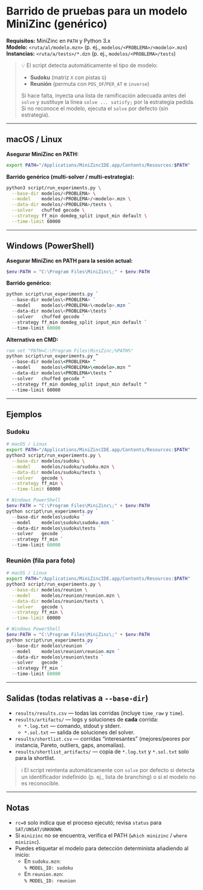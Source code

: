 # Barrido de pruebas para un modelo MiniZinc (genérico)

**Requisitos:** MiniZinc en `PATH` y Python 3.x  
**Modelo:** `<ruta/al/modelo.mzn>` (p. ej., `modelos/<PROBLEMA>/<modelo>.mzn`)  
**Instancias:** `<ruta/a/tests>/*.dzn` (p. ej., `modelos/<PROBLEMA>/tests`)

> 💡 El script detecta automáticamente el tipo de modelo:
> - **Sudoku** (matriz `X` con pistas `G`)
> - **Reunión** (permuta con `POS_OF`/`PER_AT` e `inverse`)
>
> Si hace falta, inyecta una lista de ramificación adecuada antes del `solve`
> y sustituye la línea `solve ... satisfy;` por la estrategia pedida.
> Si no reconoce el modelo, ejecuta el `solve` por defecto (sin estrategia).

---

## macOS / Linux

**Asegurar MiniZinc en PATH:**
```bash
export PATH="/Applications/MiniZincIDE.app/Contents/Resources:$PATH"
```

**Barrido genérico (multi-solver / multi-estrategia):**
```bash
python3 script/run_experiments.py \
  --base-dir modelos/<PROBLEMA> \
  --model    modelos/<PROBLEMA>/<modelo>.mzn \
  --data-dir modelos/<PROBLEMA>/tests \
  --solver   chuffed gecode \
  --strategy ff_min domdeg_split input_min default \
  --time-limit 60000
```

---

## Windows (PowerShell)

**Asegurar MiniZinc en PATH para la sesión actual:**
```powershell
$env:PATH = "C:\Program Files\MiniZinc\;" + $env:PATH
```

**Barrido genérico:**
```powershell
python script\run_experiments.py `
  --base-dir modelos\<PROBLEMA> `
  --model    modelos\<PROBLEMA>\<modelo>.mzn `
  --data-dir modelos\<PROBLEMA>\tests `
  --solver   chuffed gecode `
  --strategy ff_min domdeg_split input_min default `
  --time-limit 60000
```

**Alternativa en CMD:**
```bat
rem set "PATH=C:\Program Files\MiniZinc;%PATH%"
python script\run_experiments.py ^
  --base-dir modelos\<PROBLEMA> ^
  --model    modelos\<PROBLEMA>\<modelo>.mzn ^
  --data-dir modelos\<PROBLEMA>\tests ^
  --solver   chuffed gecode ^
  --strategy ff_min domdeg_split input_min default ^
  --time-limit 60000
```

---

## Ejemplos

### Sudoku
```bash
# macOS / Linux
export PATH="/Applications/MiniZincIDE.app/Contents/Resources:$PATH"
python3 script/run_experiments.py \
  --base-dir modelos/sudoku \
  --model    modelos/sudoku/sudoku.mzn \
  --data-dir modelos/sudoku/tests \
  --solver   gecode \
  --strategy ff_min \
  --time-limit 60000
```

```powershell
# Windows PowerShell
$env:PATH = "C:\Program Files\MiniZinc\;" + $env:PATH
python script\run_experiments.py `
  --base-dir modelos\sudoku `
  --model    modelos\sudoku\sudoku.mzn `
  --data-dir modelos\sudoku\tests `
  --solver   gecode `
  --strategy ff_min `
  --time-limit 60000
```

### Reunión (fila para foto)
```bash
# macOS / Linux
export PATH="/Applications/MiniZincIDE.app/Contents/Resources:$PATH"
python3 script/run_experiments.py \
  --base-dir modelos/reunion \
  --model    modelos/reunion/reunion.mzn \
  --data-dir modelos/reunion/tests \
  --solver   gecode \
  --strategy ff_min \
  --time-limit 60000
```

```powershell
# Windows PowerShell
$env:PATH = "C:\Program Files\MiniZinc\;" + $env:PATH
python script\run_experiments.py `
  --base-dir modelos\reunion `
  --model    modelos\reunion\reunion.mzn `
  --data-dir modelos\reunion\tests `
  --solver   gecode `
  --strategy ff_min `
  --time-limit 60000
```

---

## Salidas (todas relativas a `--base-dir`)

- `results/results.csv` — todas las corridas (incluye `time_raw` y `time`).
- `results/artifacts/` — logs y soluciones de **cada** corrida:
  - `*.log.txt` — comando, stdout y stderr.
  - `*.sol.txt` — salida de soluciones del solver.
- `results/shortlist.csv` — corridas “interesantes” (mejores/peores por instancia, Pareto, outliers, gaps, anomalías).
- `results/shortlist_artifacts/` — copia de `*.log.txt` y `*.sol.txt` solo para la shortlist.

> ℹ️ El script reintenta automáticamente con `solve` por defecto si detecta un
> identificador indefinido (p. ej., lista de branching) o si el modelo no es reconocible.

---

## Notas

- `rc=0` solo indica que el proceso ejecutó; revisa `status` para `SAT/UNSAT/UNKNOWN`.
- Si `minizinc` no se encuentra, verifica el PATH (`which minizinc` / `where minizinc`).
- Puedes etiquetar el modelo para detección determinista añadiendo al inicio:
  - En `sudoku.mzn`:  
    `% MODEL_ID: sudoku`
  - En `reunion.mzn`:  
    `% MODEL_ID: reunion`

